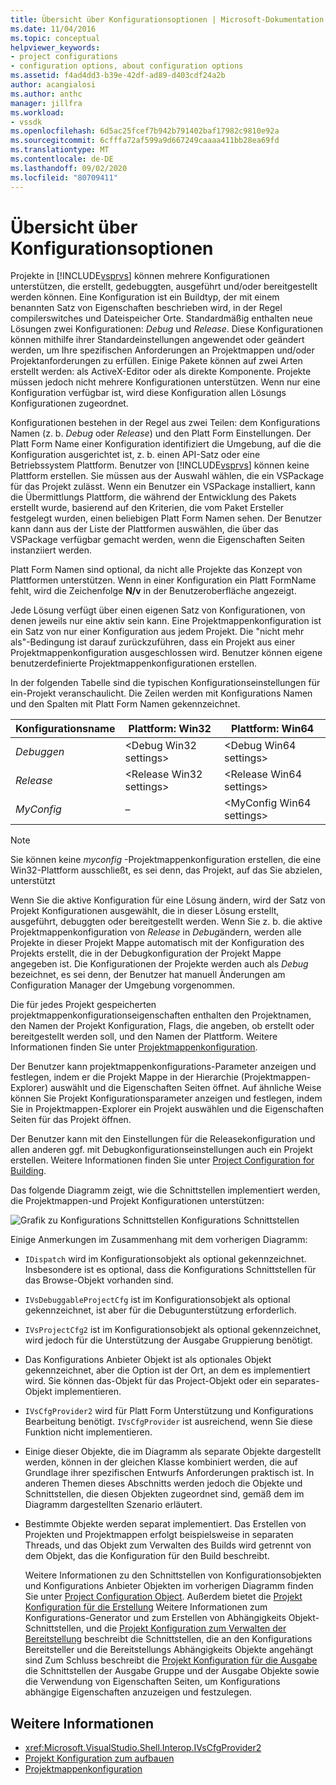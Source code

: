 ```yaml
---
title: Übersicht über Konfigurationsoptionen | Microsoft-Dokumentation
ms.date: 11/04/2016
ms.topic: conceptual
helpviewer_keywords:
- project configurations
- configuration options, about configuration options
ms.assetid: f4ad4dd3-b39e-42df-ad89-d403cdf24a2b
author: acangialosi
ms.author: anthc
manager: jillfra
ms.workload:
- vssdk
ms.openlocfilehash: 6d5ac25fcef7b942b791402baf17982c9810e92a
ms.sourcegitcommit: 6cfffa72af599a9d667249caaaa411bb28ea69fd
ms.translationtype: MT
ms.contentlocale: de-DE
ms.lasthandoff: 09/02/2020
ms.locfileid: "80709411"
---
```

# <a name="configuration-options-overview"></a>Übersicht über Konfigurationsoptionen
Projekte in [!INCLUDE[vsprvs](../../code-quality/includes/vsprvs_md.md)] können mehrere Konfigurationen unterstützen, die erstellt, gedebuggten, ausgeführt und/oder bereitgestellt werden können. Eine Konfiguration ist ein Buildtyp, der mit einem benannten Satz von Eigenschaften beschrieben wird, in der Regel compilerswitches und Dateispeicher Orte. Standardmäßig enthalten neue Lösungen zwei Konfigurationen: *Debug* und *Release*. Diese Konfigurationen können mithilfe ihrer Standardeinstellungen angewendet oder geändert werden, um Ihre spezifischen Anforderungen an Projektmappen und/oder Projektanforderungen zu erfüllen. Einige Pakete können auf zwei Arten erstellt werden: als ActiveX-Editor oder als direkte Komponente. Projekte müssen jedoch nicht mehrere Konfigurationen unterstützen. Wenn nur eine Konfiguration verfügbar ist, wird diese Konfiguration allen Lösungs Konfigurationen zugeordnet.

 Konfigurationen bestehen in der Regel aus zwei Teilen: dem Konfigurations Namen (z. b. *Debug* oder *Release*) und den Platt Form Einstellungen. Der Platt Form Name einer Konfiguration identifiziert die Umgebung, auf die die Konfiguration ausgerichtet ist, z. b. einen API-Satz oder eine Betriebssystem Plattform. Benutzer von [!INCLUDE[vsprvs](../../code-quality/includes/vsprvs_md.md)] können keine Plattform erstellen. Sie müssen aus der Auswahl wählen, die ein VSPackage für das Projekt zulässt. Wenn ein Benutzer ein VSPackage installiert, kann die Übermittlungs Plattform, die während der Entwicklung des Pakets erstellt wurde, basierend auf den Kriterien, die vom Paket Ersteller festgelegt wurden, einen beliebigen Platt Form Namen sehen. Der Benutzer kann dann aus der Liste der Plattformen auswählen, die über das VSPackage verfügbar gemacht werden, wenn die Eigenschaften Seiten instanziiert werden.

 Platt Form Namen sind optional, da nicht alle Projekte das Konzept von Plattformen unterstützen. Wenn in einer Konfiguration ein Platt FormName fehlt, wird die Zeichenfolge **N/v** in der Benutzeroberfläche angezeigt.

 Jede Lösung verfügt über einen eigenen Satz von Konfigurationen, von denen jeweils nur eine aktiv sein kann. Eine Projektmappenkonfiguration ist ein Satz von nur einer Konfiguration aus jedem Projekt. Die "nicht mehr als"-Bedingung ist darauf zurückzuführen, dass ein Projekt aus einer Projektmappenkonfiguration ausgeschlossen wird. Benutzer können eigene benutzerdefinierte Projektmappenkonfigurationen erstellen.

 In der folgenden Tabelle sind die typischen Konfigurationseinstellungen für ein-Projekt veranschaulicht. Die Zeilen werden mit Konfigurations Namen und den Spalten mit Platt Form Namen gekennzeichnet.

|Konfigurationsname|Plattform: Win32|Plattform: Win64|
|------------------------|----------------------|----------------------|
|*Debuggen*|\<Debug Win32 settings>|\<Debug Win64 settings>|
|*Release*|\<Release Win32 settings>|\<Release Win64 settings>|
|*MyConfig*|–|\<MyConfig Win64 settings>|

> [!NOTE]
> Sie können keine *myconfig* -Projektmappenkonfiguration erstellen, die eine Win32-Plattform ausschließt, es sei denn, das Projekt, auf das Sie abzielen, unterstützt

 Wenn Sie die aktive Konfiguration für eine Lösung ändern, wird der Satz von Projekt Konfigurationen ausgewählt, die in dieser Lösung erstellt, ausgeführt, debuggten oder bereitgestellt werden. Wenn Sie z. b. die aktive Projektmappenkonfiguration von *Release* in *Debug*ändern, werden alle Projekte in dieser Projekt Mappe automatisch mit der Konfiguration des Projekts erstellt, die in der Debugkonfiguration der Projekt Mappe angegeben ist. Die Konfigurationen der Projekte werden auch als *Debug* bezeichnet, es sei denn, der Benutzer hat manuell Änderungen am Configuration Manager der Umgebung vorgenommen.

 Die für jedes Projekt gespeicherten projektmappenkonfigurationseigenschaften enthalten den Projektnamen, den Namen der Projekt Konfiguration, Flags, die angeben, ob erstellt oder bereitgestellt werden soll, und den Namen der Plattform. Weitere Informationen finden Sie unter [Projektmappenkonfiguration](../../extensibility/internals/solution-configuration.md).

 Der Benutzer kann projektmappenkonfigurations-Parameter anzeigen und festlegen, indem er die Projekt Mappe in der Hierarchie (Projektmappen-Explorer) auswählt und die Eigenschaften Seiten öffnet. Auf ähnliche Weise können Sie Projekt Konfigurationsparameter anzeigen und festlegen, indem Sie in Projektmappen-Explorer ein Projekt auswählen und die Eigenschaften Seiten für das Projekt öffnen.

 Der Benutzer kann mit den Einstellungen für die Releasekonfiguration und allen anderen ggf. mit Debugkonfigurationseinstellungen auch ein Projekt erstellen. Weitere Informationen finden Sie unter [Project Configuration for Building](../../extensibility/internals/project-configuration-for-building.md).

 Das folgende Diagramm zeigt, wie die Schnittstellen implementiert werden, die Projektmappen-und Projekt Konfigurationen unterstützen:

 ![Grafik zu Konfigurations Schnittstellen](../../extensibility/internals/media/vsconfiginterfaces.gif "vsconfiginterfaces") Konfigurations Schnittstellen

 Einige Anmerkungen im Zusammenhang mit dem vorherigen Diagramm:

- `IDispatch` wird im Konfigurationsobjekt als optional gekennzeichnet. Insbesondere ist es optional, dass die Konfigurations Schnittstellen für das Browse-Objekt vorhanden sind.

- `IVsDebuggableProjectCfg` ist im Konfigurationsobjekt als optional gekennzeichnet, ist aber für die Debugunterstützung erforderlich.

- `IVsProjectCfg2` ist im Konfigurationsobjekt als optional gekennzeichnet, wird jedoch für die Unterstützung der Ausgabe Gruppierung benötigt.

- Das Konfigurations Anbieter Objekt ist als optionales Objekt gekennzeichnet, aber die Option ist der Ort, an dem es implementiert wird. Sie können das-Objekt für das Project-Objekt oder ein separates-Objekt implementieren.

- `IVsCfgProvider2` wird für Platt Form Unterstützung und Konfigurations Bearbeitung benötigt. `IVsCfgProvider` ist ausreichend, wenn Sie diese Funktion nicht implementieren.

- Einige dieser Objekte, die im Diagramm als separate Objekte dargestellt werden, können in der gleichen Klasse kombiniert werden, die auf Grundlage ihrer spezifischen Entwurfs Anforderungen praktisch ist. In anderen Themen dieses Abschnitts werden jedoch die Objekte und Schnittstellen, die diesen Objekten zugeordnet sind, gemäß dem im Diagramm dargestellten Szenario erläutert.

- Bestimmte Objekte werden separat implementiert. Das Erstellen von Projekten und Projektmappen erfolgt beispielsweise in separaten Threads, und das Objekt zum Verwalten des Builds wird getrennt von dem Objekt, das die Konfiguration für den Build beschreibt.

  Weitere Informationen zu den Schnittstellen von Konfigurationsobjekten und Konfigurations Anbieter Objekten im vorherigen Diagramm finden Sie unter [Project Configuration Object](../../extensibility/internals/project-configuration-object.md). Außerdem bietet die [Projekt Konfiguration für die Erstellung](../../extensibility/internals/project-configuration-for-building.md) Weitere Informationen zum Konfigurations-Generator und zum Erstellen von Abhängigkeits Objekt-Schnittstellen, und die [Projekt Konfiguration zum Verwalten der Bereitstellung](../../extensibility/internals/project-configuration-for-managing-deployment.md) beschreibt die Schnittstellen, die an den Konfigurations Bereitsteller und die Bereitstellungs Abhängigkeits Objekte angehängt sind Zum Schluss beschreibt die [Projekt Konfiguration für die Ausgabe](../../extensibility/internals/project-configuration-for-output.md) die Schnittstellen der Ausgabe Gruppe und der Ausgabe Objekte sowie die Verwendung von Eigenschaften Seiten, um Konfigurations abhängige Eigenschaften anzuzeigen und festzulegen.

## <a name="see-also"></a>Weitere Informationen
- <xref:Microsoft.VisualStudio.Shell.Interop.IVsCfgProvider2>
- [Projekt Konfiguration zum aufbauen](../../extensibility/internals/project-configuration-for-building.md)
- [Projektmappenkonfiguration](../../extensibility/internals/solution-configuration.md)
